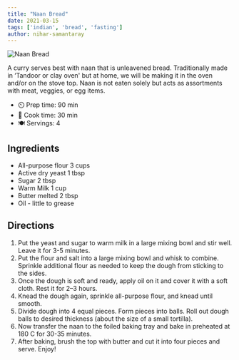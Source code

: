 ```yaml
---
title: "Naan Bread"
date: 2021-03-15
tags: ['indian', 'bread', 'fasting']
author: nihar-samantaray
---
```


![Naan Bread](/pix/naan-bread.webp)

A curry serves best with naan that is unleavened bread. Traditionally made in ‘Tandoor or clay oven' but at home, we
will be making it in the oven and/or on the stove top. Naan is not eaten solely but acts as assortments with meat,
veggies, or egg items.

- ⏲️ Prep time: 90 min
- 🍳 Cook time: 30 min
- 🍽️ Servings: 4

## Ingredients

- All-purpose flour 3 cups
- Active dry yeast 1 tbsp
- Sugar 2 tbsp
- Warm Milk 1 cup
- Butter melted 2 tbsp
- Oil - little to grease

## Directions

1. Put the yeast and sugar to warm milk in a large mixing bowl and stir well. Leave it for 3-5 minutes.
2. Put the flour and salt into a large mixing bowl and whisk to combine. Sprinkle additional flour as needed to keep the
   dough from sticking to the sides.
3. Once the dough is soft and ready, apply oil on it and cover it with a soft cloth. Rest it for 2–3 hours.
4. Knead the dough again, sprinkle all-purpose flour, and knead until smooth.
5. Divide dough into 4 equal pieces. Form pieces into balls. Roll out dough balls to desired thickness (about the size
   of a small tortilla).
6. Now transfer the naan to the foiled baking tray and bake in preheated at 180 C for 30-35 minutes.
7. After baking, brush the top with butter and cut it into four pieces and serve. Enjoy!
